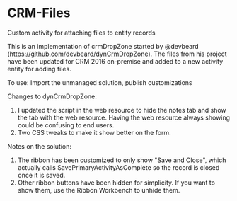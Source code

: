 # CRM-Files
Custom activity for attaching files to entity records

This is an implementation of crmDropZone started by @devbeard (https://github.com/devbeard/dynCrmDropZone).
The files from his project have been updated for CRM 2016 on-premise and added to a new activity entity for adding files.

To use: Import the unmanaged solution, publish customizations

Changes to dynCrmDropZone:
1. I updated the script in the web resource to hide the notes tab and show the tab with the web resource. Having the web resource always showing could be confusing to end users.
2. Two CSS tweaks to make it show better on the form.

Notes on the solution:
1. The ribbon has been customized to only show "Save and Close", which actually calls SavePrimaryActivityAsComplete so the record is closed once it is saved.
2. Other ribbon buttons have been hidden for simplicity. If you want to show them, use the Ribbon Workbench to unhide them.
